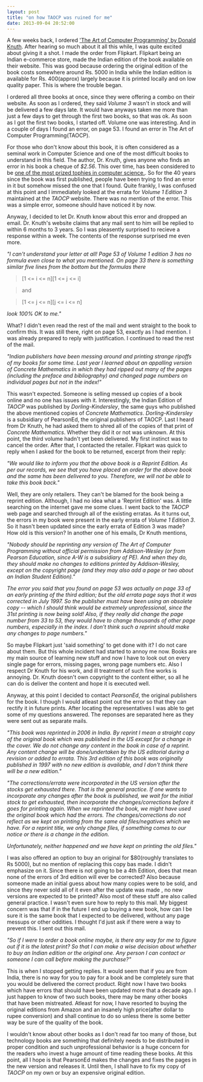 ```yaml
---
layout: post
title: "on how TAOCP was ruined for me"
date: 2013-09-04 20:52:00
---
```


A few weeks back, I ordered ['The Art of Computer Programming' by Donald Knuth](http://en.wikipedia.org/wiki/The_Art_of_Computer_Programming). After hearing so much about it all this while, I was quite excited about giving it a shot. I made the order from Flipkart. Flipkart being an Indian e-commerce store, made the Indian edition of the book available on their website. This was good because ordering the original edition of the book costs somewhere around Rs. 5000 in India while the Indian edition is available for Rs. 400(approx) largely because it is printed locally and on low quality paper. This is where the trouble began.

I ordered all three books at once, since they were offering a combo on their website. As soon as I ordered, they said *Volume 3* wasn't in stock and will be delivered a few days late. It would have anyways taken me more than just a few days to get through the first two books, so that was ok. As soon as I got the first two books, I started off. Volume one was interesting. And in a couple of days I found an error, on page 53. I found an error in The Art of Computer Programming(TAOCP).

For those who don't know about this book, it is often considered as a seminal work in Computer Science and one of the most difficult books to understand in this field. The author, Dr. Knuth, gives anyone who finds an error in his book a cheque of *$2.56*. This over time, has been considered to be [one of the most prized tophies in computer science.](http://en.wikipedia.org/wiki/Knuth_reward_check). So for the 40 years since the book was first published, people have been trying to find an error in it but somehow missed the one that I found. Quite frankly, I was confused at this point and I immediately looked at the errata for *Volume 1 Edition 3* maintained at the *TAOCP* website. There was no mention of the error. This was a simple error, someone should have noticed it by now.

Anyway, I decided to let Dr. Knuth know about this error and dropped an email. Dr. Knuth's website claims that any mail sent to him will be replied to within 6 months to 3 years. So I was pleasently surprised to recieve a response within a week. The contents of the response surprised me even more.


*"I can't understand your letter at all! Page 53 of Volume 1 edition 3 has no formula even close to what you mentioned. On page 33 there is something similar five lines from the bottom but the formulas there*
>    [1 <= i <= n][1 <= j <= i]

>    and

>    [1 <= j <= n][j <= i <= n]

*look 100% OK to me."*


What? I didn't even read the rest of the mail and went straight to the book to confirm this. It was still there, right on page 53, exactly as I had mention. I was already prepared to reply with justification. I continued to read the rest of the  mail.


*"Indian publishers have been messing around and printing strange ripoffs of my books for some time. Last year I learned about an appalling version of Concrete Mathematics in which they had ripped out many of the pages (including the preface and bibliography) and changed page numbers on individual pages but not in the index!"*


This wasn't expected. Someone is selling messed up copies of a book online and no one has issues with it. Interestingly, the Indian Edition of *TAOCP* was published by *Dorling-Kindersley*, the same guys who published the above mentioned copies of *Concrete Mathematics*. *Dorling-Kindersley* is a subsidiary of PearsonEd, the original publishers of TAOCP. Last I heard from Dr Knuth, he had asked them to shred all of the copies of that print of *Concrete Mathematics*. Whether they did it or not was unknown. At this point, the third volume hadn't yet been delivered. My first instinct was to cancel the order. After that, I contacted the retailer. Flipkart was quick to reply when I asked for the book to be returned, excerpt from their reply:


*"We would like to inform you that the above book is a Reprint Edition. As per our records, we see that you have placed an order for the above book and the same has been delivered to you. Therefore, we will not be able to take this book back."*


Well, they are only retailers. They can't be blamed for the book being a reprint edition. Although, I had no idea what a 'Reprint Edition' was. A little searching on the internet gave me some clues. I went back to the *TAOCP* web page and searched through all of the existing erratas. As it turns out, the errors in my book were present in the early errata of *Volume 1 Edition 3*. So it hasn't been updated since the early errata of Edition 3 was made? How old is this version? In another one of his emails, Dr Knuth mentions,


*"Nobody should be reprinting any version of The Art of Computer Programming without official permission from Addison-Wesley (or from Pearson Education, since A-W is a subsidiary of PE). And when they do, they should make no changes to editions  printed by Addison-Wesley, except on the copyright page (and they may also add a page or two about an Indian Student Edition)."*

*The error you said that you found on page 53 was actually on page 33 of an early printing of the third edition; but the old errata page says that it was corrected in July 1997. So the publisher must have been using an obsolete copy
-- which I should think would be extremely unprofessional, since the 31st printing is now being sold! Also, if they really did change the page number from 33 to 53, they would have to change thousands of other page numbers, especially in the index. I don't think such a reprint should make any changes to page numbers."*


So maybe Flipkart just 'said something' to get done with it? I do not care about them. But this whole incident had started to annoy me now. Books are my main source of learning new stuff and now I have to look out on every single page for errors, missing pages, wrong page numbers etc. Also I respect Dr Knuth for his work, and ill treatment of such fine works is annoying. Dr. Knuth doesn't own copyright to the content either, so all he can do is deliver the content and hope it is executed well.

Anyway, at this point I decided to contact *PearsonEd*, the original publishers for the book. I though I would atleast point out the error so that they can rectify it in future prints. After locating the representatives I was able to get some of my questions answered. The reponses are separated here as they were sent out as separate mails.


*"This book was reprinted in 2006 in India. By reprint I mean a straight copy of the original book which was published in the US except for a change in the cover. We do not change any content in the book in case of a reprint. Any content change will be done/undertaken by the US editorial during a revision or added to errata. This 3rd edition of this book was originally published in 1997 with no new edition is available, and I don't think there will be a new edition."*

*"The corrections/errata were incorporated in the US version after the stocks get exhausted there. That is the general practice. If one wants to incorporate any changes after the book is published, we wait for the initial stock to get
exhausted, then incorporate the changes/corrections before it goes for printing again. When we reprinted the book, we might have used the original book which had the errors. The changes/corrections do not reflect as we kept on printing from the same old files/negatives which we have. For a reprint title, we only change files, if something comes to our notice or there is a change in the edition.*

*Unfortunately, neither happened and we have kept on printing the old files."*


I was also offered an option to buy an original for $80(roughly translates to Rs 5000), but no mention of replacing this copy bas made. I didn't emphasize on it. Since there is not going to be a 4th Edition, does that mean none of the errors of 3rd edition will ever be corrected? Also because someone made an initial guess about how many copies were to be sold, and since they never sold all of it even after the update was made , no new versions are expected to be printed? Also most of these stuff are also called general practice. I wasn't even sure how to reply to this mail. My biggest concern was that if in the future I end up buying a new book, how can I be sure it is the same book that I expected to be delivered, without any page messups or other oddities. I thought I'd just ask if there were a way to prevent this. I sent out this mail.


*"So if I were to order a book online maybe, is there any way for me to figure out if it is the latest print? So that I can make a wise decision about whether to buy an Indian edition or the original one. Any person I can contact or someone I can call before making the purchase?"*


This is when I stopped getting replies. It would seem that if you are from India, there is no way for you to pay for a book and be completely sure that you would be delivered the correct product. Right now I have two books which have errors that should have been updated more that a decade ago. I just happen to know of two such books, there may be many other books that have been mistreated. Atleast for now, I have resorted to buying the original editions from Amazon and an insanely high price(after dollar to rupee conversion) and shall continue to do so unless there is some better way be sure of the quality of the book.

I wouldn't know about other books as I don't read far too many of those, but technology books are something that definitely needs to be distributed in proper condition and such unprofessional behavior is a huge concern for the readers who invest a huge amount of time reading these books. At this point, all I hope is that PearsonEd makes the changes and fixes the pages in the new version and releases it. Until then, I shall have to fix my copy of *TAOCP* on my own or buy an expensive original edition.
